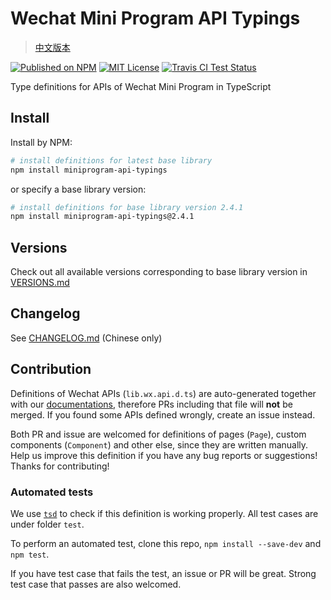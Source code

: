 # Wechat Mini Program API Typings

> [中文版本](./README.md)

[![Published on NPM](https://img.shields.io/npm/v/miniprogram-api-typings.svg?style=flat)](https://www.npmjs.com/package/miniprogram-api-typings)
[![MIT License](https://img.shields.io/github/license/wechat-miniprogram/api-typings.svg)](https://github.com/wechat-miniprogram/api-typings)
[![Travis CI Test Status](https://travis-ci.org/wechat-miniprogram/api-typings.svg?branch=master)](https://travis-ci.org/wechat-miniprogram/api-typings)

Type definitions for APIs of Wechat Mini Program in TypeScript

## Install

Install by NPM:

```bash
# install definitions for latest base library
npm install miniprogram-api-typings
```

or specify a base library version:

```bash
# install definitions for base library version 2.4.1
npm install miniprogram-api-typings@2.4.1
```

## Versions

Check out all available versions corresponding to base library version in [VERSIONS.md](https://github.com/wechat-miniprogram/api-typings/blob/master/VERSIONS.md)

## Changelog

See [CHANGELOG.md](https://github.com/wechat-miniprogram/api-typings/blob/master/CHANGELOG.md) (Chinese only)

## Contribution

Definitions of Wechat APIs (`lib.wx.api.d.ts`) are auto-generated together with our [documentations](https://developers.weixin.qq.com/miniprogram/dev/index.html), therefore PRs including that file will **not** be merged. If you found some APIs defined wrongly, create an issue instead.

Both PR and issue are welcomed for definitions of pages (`Page`), custom components (`Component`) and other else, since they are written manually. Help us improve this definition if you have any bug reports or suggestions! Thanks for contributing!

### Automated tests

We use [`tsd`](https://github.com/SamVerschueren/tsd) to check if this definition is working properly. All test cases are under folder `test`.

To perform an automated test, clone this repo, `npm install --save-dev` and `npm test`.

If you have test case that fails the test, an issue or PR will be great. Strong test case that passes are also welcomed.
